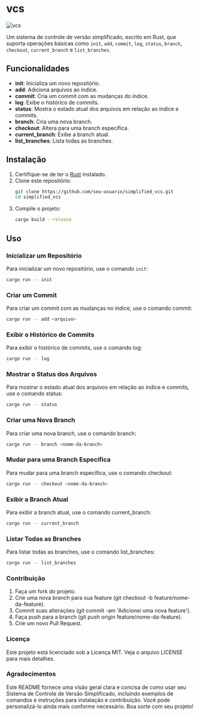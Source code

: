 # vcs
![vcs](https://github.com/lucatsf/vcs/assets/18267941/5679172a-e196-450c-91eb-c7ce84fcc45e)


Um sistema de controle de versão simplificado, escrito em Rust, que suporta operações básicas como `init`, `add`, `commit`, `log`, `status`, `branch`, `checkout`, `current_branch` e `list_branches`.

## Funcionalidades

- **init**: Inicializa um novo repositório.
- **add**: Adiciona arquivos ao índice.
- **commit**: Cria um commit com as mudanças do índice.
- **log**: Exibe o histórico de commits.
- **status**: Mostra o estado atual dos arquivos em relação ao índice e commits.
- **branch**: Cria uma nova branch.
- **checkout**: Altera para uma branch específica.
- **current_branch**: Exibe a branch atual.
- **list_branches**: Lista todas as branches.

## Instalação

1. Certifique-se de ter o [Rust](https://www.rust-lang.org/) instalado.
2. Clone este repositório:
    ```sh
    git clone https://github.com/seu-usuario/simplified_vcs.git
    cd simplified_vcs
    ```
3. Compile o projeto:
    ```sh
    cargo build --release
    ```

## Uso

### Inicializar um Repositório

Para inicializar um novo repositório, use o comando `init`:

```sh
cargo run -- init
```

### Criar um Commit

Para criar um commit com as mudanças no índice, use o comando commit:
```sh
cargo run -- add <arquivo>
```
### Exibir o Histórico de Commits

Para exibir o histórico de commits, use o comando log:

```sh
cargo run -- log
```

### Mostrar o Status dos Arquivos

Para mostrar o estado atual dos arquivos em relação ao índice e commits, use o comando status:

```sh
cargo run -- status
```

### Criar uma Nova Branch

Para criar uma nova branch, use o comando branch:

```sh
cargo run -- branch <nome-da-branch>
```

### Mudar para uma Branch Específica

Para mudar para uma branch específica, use o comando checkout:

```sh
cargo run -- checkout <nome-da-branch>
```

### Exibir a Branch Atual

Para exibir a branch atual, use o comando current_branch:

```sh
cargo run -- current_branch
```

### Listar Todas as Branches

Para listar todas as branches, use o comando list_branches:

```sh
cargo run -- list_branches
```

### Contribuição

1. Faça um fork do projeto.
2. Crie uma nova branch para sua feature (git checkout -b feature/nome-da-feature).
3. Commit suas alterações (git commit -am 'Adicionei uma nova feature').
4. Faça push para a branch (git push origin feature/nome-da-feature).
5. Crie um novo Pull Request.

### Licença

Este projeto está licenciado sob a Licença MIT. Veja o arquivo LICENSE para mais detalhes.

### Agradecimentos

Este README fornece uma visão geral clara e concisa de como usar seu Sistema de Controle de Versão Simplificado, incluindo exemplos de comandos e instruções para instalação e contribuição. Você pode personalizá-lo ainda mais conforme necessário. Boa sorte com seu projeto!


